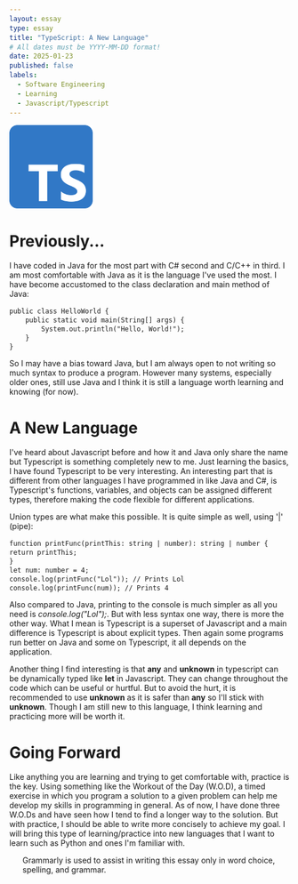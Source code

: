 ```yaml
---
layout: essay
type: essay
title: "TypeScript: A New Language"
# All dates must be YYYY-MM-DD format!
date: 2025-01-23
published: false
labels:
  - Software Engineering
  - Learning
  - Javascript/Typescript
---
```


<img width="150px" class="rounded float-start pe-4" src="../img/reflect-ts/TypeScriptSquare.png">

# Previously...
I have coded in Java for the most part with C# second and C/C++ in third. I am most comfortable with Java as it is the language I've used the most. I have become accustomed to the class declaration and main method of Java:

```
public class HelloWorld {
    public static void main(String[] args) {
        System.out.println("Hello, World!");
    }
}
```
So I may have a bias toward Java, but I am always open to not writing so much syntax to produce a program. However many systems, especially older ones, still use Java and I think it is still a language worth learning and knowing (for now). 

# A New Language
I've heard about Javascript before and how it and Java only share the name but Typescript is something completely new to me. Just learning the basics, I have found Typescript to be very interesting. An interesting part that is different from other languages I have programmed in like Java and C#, is Typescript's functions, variables, and objects can be assigned different types, therefore making the code flexible for different applications. 

Union types are what make this possible. It is quite simple as well, using '|' (pipe):
```
function printFunc(printThis: string | number): string | number {
return printThis;
}
let num: number = 4;
console.log(printFunc("Lol")); // Prints Lol
console.log(printFunc(num)); // Prints 4
```
Also compared to Java, printing to the console is much simpler as all you need is *console.log("Lol");*. But with less syntax one way, there is more the other way. What I mean is Typescript is a superset of Javascript and a main difference is Typescript is about explicit types. Then again some programs run better on Java and some on Typescript, it all depends on the application.

Another thing I find interesting is that **any** and **unknown** in typescript can be dynamically typed like **let** in Javascript. They can change throughout the code which can be useful or hurtful. But to avoid the hurt, it is recommended to use **unknown** as it is safer than **any** so I'll stick with **unknown**.
Though I am still new to this language, I think learning and practicing more will be worth it.

# Going Forward
Like anything you are learning and trying to get comfortable with, practice is the key. Using something like the Workout of the Day (W.O.D), a timed exercise in which you program a solution to a given problem can help me develop my skills in programming in general. As of now, I have done three W.O.Ds and have seen how I tend to find a longer way to the solution. But with practice, I should be able to write more concisely to achieve my goal. 
I will bring this type of learning/practice into new languages that I want to learn such as Python and ones I'm familiar with. 

<ul>Grammarly is used to assist in writing this essay only in word choice, spelling, and grammar.</ul>

